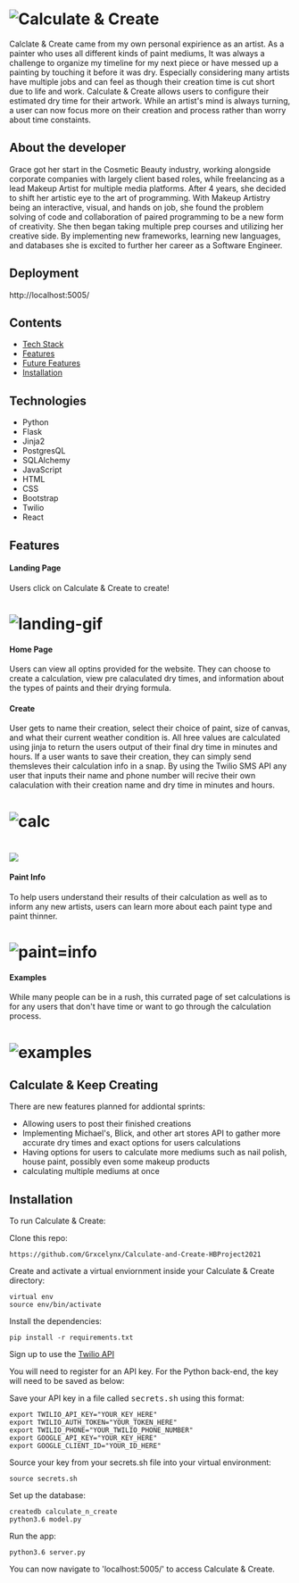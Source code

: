 # <img src="https://github.com/Grxcelynx/Calculate-and-Create-HBProject2021/blob/main/Calculate%26Create.png" alt="Calculate & Create">

Calclate & Create came from my own personal expirience as an artist. As a painter who uses all different kinds of paint mediums, It was always a challenge to organize my timeline for my next piece or have messed up a painting by touching it before it was dry. Especially considering many artists have multiple jobs and can feel as though their creation time is cut short due to life and work. Calculate & Create allows users to configure their estimated dry time for their artwork. While an artist's mind is always turning, a user can now focus more on their creation and process rather than worry about time constaints. 


## About the developer

Grace got her start in the Cosmetic Beauty industry, working alongside corporate companies with largely client based roles, while freelancing as a lead Makeup Artist for multiple media platforms. After 4 years, she decided to shift her artistic eye to the art of programming. With Makeup Artistry being an interactive, visual, and hands on job, she found the problem solving of code and collaboration of paired programming to be a new form of creativity. She then began taking multiple prep courses and utilizing her creative side. By implementing new frameworks, learning new languages, and databases she is excited to further her career as a Software Engineer.
## Deployment 

http://localhost:5005/

## Contents 
* [Tech Stack](#teach-stack)
* [Features](#features)
* [Future Features](#future)
* [Installation](installation)

## <a name="tech-stack"></a> Technologies      
* Python
* Flask
* Jinja2
* PostgresQL
* SQLAlchemy 
* JavaScript
* HTML
* CSS
* Bootstrap
* Twilio
* React

## <a name="features"></a>Features

#### Landing Page 
Users click on Calculate & Create to create!

# <img src= "https://github.com/Grxcelynx/Calculate-and-Create-HBProject2021/blob/main/1_0_GIF_2.GIF" alt= "landing-gif">

#### Home Page 
Users can view all optins provided for the website. They can choose to create a calculation, view pre calaculated dry times, and information about the types of paints and their drying formula.

#### Create
User gets to name their creation, select their choice of paint, size of canvas, and what their current weather condition is. All hree values are calculated using jinja to return the users output of their final dry time in minutes and hours. If a user wants to save their creation, they can simply send themsleves their calculation info in a snap. By using the Twilio SMS API any user that inputs their name and phone number will recive their own calaculation with their creation name and dry time in minutes and hours. 
# <img src="https://github.com/Grxcelynx/Calculate-and-Create-HBProject2021/blob/main/calculation.GIF" alt="calc">
# <img src="https://github.com/Grxcelynx/Calculate-and-Create-HBProject2021/blob/main/IMG_5646.jpg" alr="confirm">
#### Paint Info
To help users understand their results of their calculation as well as to inform any new artists, users can learn more about each paint type and paint thinner. 
# <img src="https://github.com/Grxcelynx/Calculate-and-Create-HBProject2021/blob/main/1_0_GIF_2%202.GIF" alt="paint=info">
#### Examples
While many people can be in a rush, this currated page of set calculations is for any users that don't have time or want to go through the calculation process. 
# <img src="https://github.com/Grxcelynx/Calculate-and-Create-HBProject2021/blob/main/1_0_GIF_2%203.GIF" alt ="examples">
## <a name="future"></a> Calculate & Keep Creating 
There are new features planned for addiontal sprints:
* Allowing users to post their finished creations 
* Implementing Michael's, Blick, and other art stores API to gather more accurate dry times and exact options for users calculations
* Having options for users to calculate more mediums such as nail polish, house paint, possibly even some makeup products 
* calculating multiple mediums at once 

## <a name="installation"></a>Installation

To run Calculate & Create:

Clone this repo:
```
https://github.com/Grxcelynx/Calculate-and-Create-HBProject2021
```

Create and activate a virtual enviornment inside your Calculate & Create directory:

```
virtual env
source env/bin/activate
```


Install the dependencies:
```
pip install -r requirements.txt
```

Sign up to use the [Twilio API](https://www.twilio.com/try-twilio/)



You will need to register for an API key. For the Python back-end, the key will need to be saved as below:


Save your API key in a file called <kbd>secrets.sh</kbd> using this format:

```
export TWILIO_API_KEY="YOUR_KEY_HERE"
export TWILIO_AUTH_TOKEN="YOUR_TOKEN_HERE"
export TWILIO_PHONE="YOUR_TWILIO_PHONE_NUMBER"
export GOOGLE_API_KEY="YOUR_KEY_HERE"
export GOOGLE_CLIENT_ID="YOUR_ID_HERE"
```

Source your key from your secrets.sh file into your virtual environment:

```
source secrets.sh
```

Set up the database:

```
createdb calculate_n_create
python3.6 model.py
```

Run the app:

```
python3.6 server.py
```

You can now navigate to 'localhost:5005/' to access Calculate & Create.


